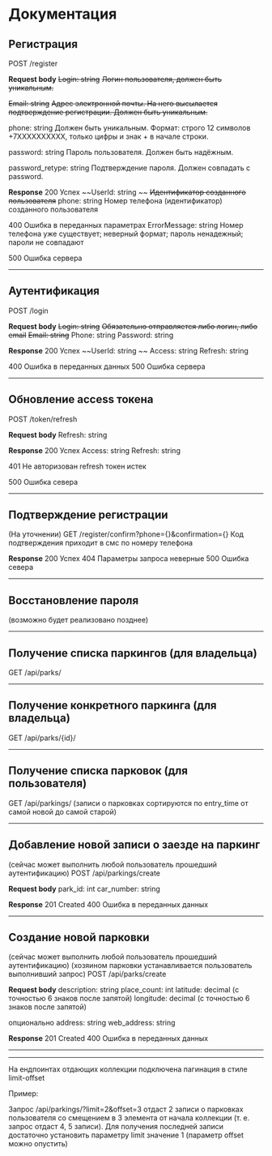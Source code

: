 # Документация

## Регистрация
POST /register

__Request body__
~~Login: string~~
~~Логин пользователя, должен быть уникальным.~~

~~Email: string~~
~~Адрес электронной почты. На него высылается подтверждение регистрации. Должен быть уникальным.~~

phone: string
Должен быть уникальным. Формат: строго 12 символов +7XXXXXXXXXX, только цифры и знак + в начале строки.

password: string
Пароль пользователя. Должен быть надёжным.

password_retype: string
Подтверждение пароля. Должен совпадать с password.

__Response__
200 Успех
~~UserId: string ~~
~~Идентификатор созданного пользователя~~
phone: string
Номер телефона (идентификатор) созданного пользователя

400 Ошибка в переданных параметрах
ErrorMessage: string
Номер телефона уже существует; неверный формат; пароль ненадежный; пароли не совпадают

500 Ошибка сервера
_____
## Аутентификация
POST /login

__Request body__
~~Login: string~~
~~Обязательно отправляется либо логин, либо email~~
~~Email: string~~
Phone: string
Password: string 

__Response__
200 Успех
~~UserId: string ~~
Access: string
Refresh: string

400 Ошибка в переданных данных
500 Ошибка сервера
_____
## Обновление access токена
POST /token/refresh

__Request body__
Refresh: string

__Response__
200 Успех
Access: string
Refresh: string

401 Не авторизован
refresh токен истек

500 Ошибка севера

____
## Подтверждение регистрации
(На уточнении)
GET /register/confirm?phone={}&confirmation={}
Код подтверждения приходит в смс по номеру телефона

__Response__
200 Успех
404 Параметры запроса неверные
500 Ошибка севера
____
## Восстановление пароля
(возможно будет реализовано позднее)
___
## Получение списка паркингов (для владельца)
GET /api/parks/
___
## Получение конкретного паркинга (для владельца)
GET /api/parks/{id}/ 
___
## Получение списка парковок (для пользователя)
GET /api/parkings/ (записи о парковках сортируются по entry_time от самой новой до самой старой)
___
## Добавление новой записи о заезде на паркинг
(сейчас может выполнить любой пользователь прошедший аутентификацию)
POST /api/parkings/create

__Request body__
park_id: int
car_number: string 

__Response__
201 Created
400 Ошибка в переданных данных
___
## Создание новой парковки
(сейчас может выполнить любой пользователь прошедший аутентификацию)
(хозяином парковки устанавливается пользователь выполнивший запрос)
POST /api/parks/create

__Request body__
description: string 
place_count: int
latitude: decimal (с точностью 6 знаков после запятой)
longitude: decimal (с точностью 6 знаков после запятой)

опционально 
address: string
web_address: string

__Response__
201 Created
400 Ошибка в переданных данных
____
____
На ендпоинтах отдающих коллекции подключена пагинация в стиле limit-offset

Пример:

Запрос /api/parkings/?limit=2&offset=3 отдаст 2 записи о парковках пользователя со смещением в 3 элемента от начала коллекции (т. е. запрос отдаст 4, 5 записи). Для получения последней записи достаточно установить параметру limit значение 1 (параметр offset можно опустить)

